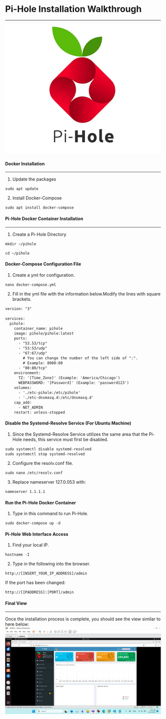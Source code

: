 # Pi-Hole Installation Walkthrough
***
![PIE](pihole_logo.jpg)
#### Docker Installation <a name="docker_install"></a>
***
1. Update the packages
```
sudo apt update
```
2. Install Docker-Compose
```
sudo apt install docker-compose
```
#### Pi-Hole Docker Container Installation
***
1. Create a Pi-Hole Directory
```
mkdir ~/pihole
```
```
cd ~/pihole
```
#### Docker-Compose Configuration File
1. Create a yml for configuration.
```
nano docker-compose.yml
```
2. Fill in the yml file with the information below.Modify the lines with square brackets.
```
version: "3"

services:
  pihole:
    container_name: pihole
    image: pihole/pihole:latest
    ports:
      - "53.53/tcp"
      - "53:53/udp"
      - "67:67/udp"
        # You can change the number of the left side of ":".
        # Example: 8080:80
      - "80:80/tcp"
    environment:
      TZ: '[Time_Zone]' (Example: 'America/Chicago')
      WEBPASSWORD: '[Password]' (Example: 'password123')
    volumes:
      - './etc-pihole:/etc/pihole'
      - './etc-dnsmasq.d:/etc/dnsmasq.d'
    cap_add:
      - NET_ADMIN
    restart: unless-stopped
```
#### Disable the Systemd-Resolve Service (For Ubuntu Machine)
1. Since the Systemd-Resolve Service utilizes the same area that the Pi-Hole needs, this service must first be disabled. 
```
sudo systemctl disable systemd-resolved
sudo systemctl stop systemd-resolved
```
2. Configure the resolv.conf file.
```
sudo nano /etc/resolv.conf
```
3. Replace nameserver 127.0.053 with:
```
nameserver 1.1.1.1
```
#### Run the Pi-Hole Docker Container <a name="run"></a>
1. Type in this command to run Pi-Hole.
```
sudo docker-compose up -d
```
#### Pi-Hole Web Interface Access <a name="access"></a>
1. Find your local IP.
```
hostname -I
```
2. Type in the following into the browser.
```
http://[INSERT_YOUR_IP_ADDRESS]/admin
```
If the port has been changed:
```
http://[IPADDRESS]:[PORT]/admin
```
#### Final View
***
Once the installation process is complete, you should see the view similar to here below:
![RESULT](Pi_Hole.jpg)




      








